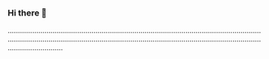 ### Hi there 👋

...................................................................................................................................................................................................................................................................................
